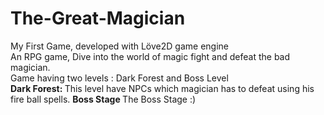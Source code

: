 # The-Great-Magician
My First Game, developed with Löve2D game engine
<BR>
  An RPG game, Dive into the world of magic fight and defeat the bad magician.
<BR>
  Game having two levels : Dark Forest and Boss Level
  <BR>
    <B> Dark Forest: </B> This level have NPCs which magician has to defeat using his fire ball spells.
    <B> Boss Stage </B> The Boss Stage :)

